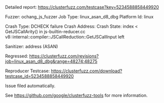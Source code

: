 Detailed report: https://clusterfuzz.com/testcase?key=5234588858449920

Fuzzer: ochang_js_fuzzer
Job Type: linux_asan_d8_dbg
Platform Id: linux

Crash Type: DCHECK failure
Crash Address: 
Crash State:
  index < GetJSCallArity() in js-builtin-reducer.cc
  v8::internal::compiler::JSCallReduction::GetJSCallInput
  left
  
Sanitizer: address (ASAN)

Regressed: https://clusterfuzz.com/revisions?job=linux_asan_d8_dbg&range=48274:48275

Reproducer Testcase: https://clusterfuzz.com/download?testcase_id=5234588858449920

Issue filed automatically.

See https://github.com/google/clusterfuzz-tools for more information.